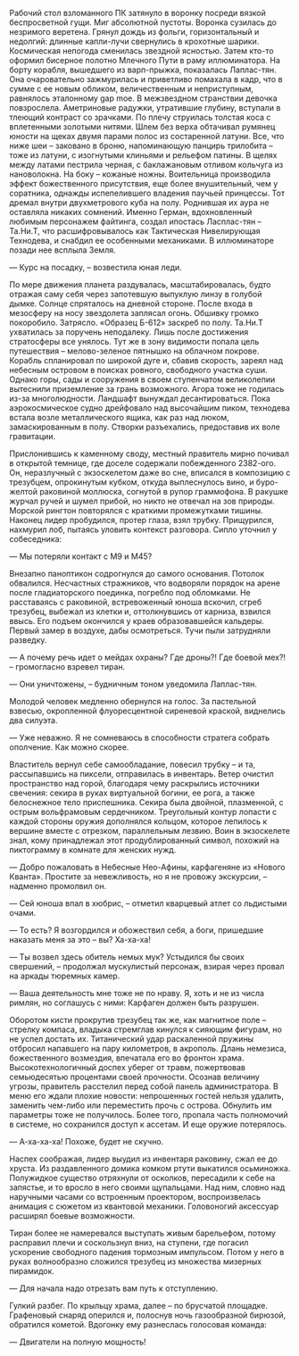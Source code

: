Рабочий стол взломанного ПК затянуло в воронку посреди вязкой беспросветной гущи. Миг абсолютной пустоты. Воронка сузилась до незримого веретена. Грянул дождь из фольги, горизонтальный и недолгий: длинные капли-лучи свернулись в крохотные шарики. Космическая непогода сменилась звездной ясностью. Затем кто-то оформил бисерное полотно Млечного Пути в раму иллюминатора. На борту корабля, вышедшего из варп-прыжка, показалась Лаплас-тян. Она очаровательно зажмурилась и приветливо помахала в кадр, что в сумме с ее новым обликом, величественным и неприступным, равнялось эталонному gap moe. В межзвездном странствии девочка повзрослела. Аметриновые радужки, утратившие глубину, вступали в тлеющий контраст со зрачками. По плечу струилась толстая коса с вплетенными золотыми нитями. Шлем без верха обтачивал румянец юности на щеках двумя парами полос из состаренной латуни. Все, что ниже шеи – заковано в броню, напоминающую панцирь трилобита – тоже из латуни, с изогнутыми клиньями и рельефом патины. В щелях между латами пестрила черная, с баклажановым отливом кольчуга из нановолокна. На боку – кожаные ножны. Воительница производила эффект божественного присутствия, еще более внушительный, чем у соратника, однажды испепелившего владения паучьей принцессы. Тот дремал внутри двухметрового куба на полу. Роднившая их аура не оставляла никаких сомнений. Именно Герман, вдохновленный любимым персонажем файтинга, создал ипостась Ласплас-тян – Та.Ни.Т, что расшифровывалось как Тактическая Нивелирующая Технодева, и снабдил ее особенными механиками.
В иллюминаторе позади нее всплыла Земля. 

— Курс на посадку, – возвестила юная леди.

По мере движения планета раздувалась, масштабировалась, будто отражая саму себя через запотевшую выпуклую линзу в голубой дымке. Солнце спряталось на дневной стороне. После входа в мезосферу на носу звездолета заплясал огонь. Обшивку громко покоробило. Затрясло. «Образец Б-612» заскреб по полу. Та.Ни.Т ухватилась за поручень неподалеку.
Лишь после достижения стратосферы все унялось. Тут же в зону видимости попала цель путешествия – мелово-зеленое пятнышко на облачном покрове. Корабль спланировал по широкой дуге и, сбавив скорость, зареял над небесным островом в поисках ровного, свободного участка суши. Однако горы, сады и сооружения в своем ступенчатом великолепии вытеснили приземление за грань возможного. Агора тоже не годилась из-за многолюдности. Ландшафт вынуждал десантироваться. Пока аэрокосмическое судно дрейфовало над высочайшим пиком, технодева встала возле металлического ящика, как раз над люком, замаскированным в полу. Створки разъехались, предоставив их воле гравитации.

Прислонившись к каменному своду, местный правитель мирно почивал в открытой темнице, где доселе содержали побежденного 2382-ого. Он, неразлучный с экзоскелетом даже во сне, вписался в композицию с трезубцем, опрокинутым кубком, откуда выплеснулось вино, и буро-желтой раковиной моллюска, согнутой в рупор граммофона. В ракушке журчал ручей и шумел прибой, но никто не отвечал на зов природы. Морской рингтон повторялся с краткими промежутками тишины. Наконец лидер пробудился, протер глаза, взял трубку. Прищурился, нахмурил лоб, пытаясь уловить контекст разговора. Сипло уточнил у собеседника:

— Мы потеряли контакт с М9 и М45?

Внезапно паноптикон содрогнулся до самого основания. Потолок обвалился. Несчастных стражников, что водворяли порядок на арене после гладиаторского поединка, погребло под обломками. Не расставаясь с раковиной, встревоженный юноша вскочил, сгреб трезубец, выбежал из клетки и, оттолкнувшись от карниза, взвился ввысь. Его подъем окончился у краев образовавшейся кальдеры. Первый замер в воздухе, дабы осмотреться. Тучи пыли затрудняли разведку.

— А почему речь идет о мейдах охраны? Где дроны?! Где боевой мех?! – громогласно взревел тиран.

— Они уничтожены, – будничным тоном уведомила Лаплас-тян.

Молодой человек медленно обернулся на голос. За пастельной взвесью, окропленной флуоресцентной сиреневой краской, виднелись два силуэта.

— Уже неважно. Я не сомневаюсь в способности стратега собрать ополчение. Как можно скорее.

Властитель вернул себе самообладание, повесил трубку – и та, рассыпавшись на пиксели, отправилась в инвентарь. Ветер очистил пространство над горой, благодаря чему раскрылись источники свечения: секира в руках виртуальной богини, ее рога, а также белоснежное тело приспешника. Секира была двойной, плазменной, с острым вольфрамовым сердечником. Треугольный контур лопасти с каждой стороны оружия дополнялся кольцом, которое лепилось к вершине вместе с отрезком, параллельным лезвию. Воин в экзоскелете знал, кому принадлежал этот продублированный символ, похожий на пиктограмму в комнате для женских нужд.

— Добро пожаловать в Небесные Нео-Афины, карфагеняне из «Нового Кванта». Простите за невежливость, но я не провожу экскурсии, – надменно промолвил он.

— Сей юноша впал в хюбрис, – отметил кварцевый атлет со льдистыми очами.

— То есть? Я возгордился и обожествил себя, а боги, пришедшие наказать меня за это – вы? Ха-ха-ха!

— Ты возвел здесь обитель немых мук? Устыдился бы своих свершений, – продолжал мускулистый персонаж, взирая через провал на аркады тюремных камер.

— Ваша деятельность мне тоже не по нраву. Я, хоть и не из числа римлян, но соглашусь с ними: Карфаген должен быть разрушен.

Оборотом кисти прокрутив трезубец так же, как магнитное поле – стрелку компаса, владыка стремглав кинулся к сияющим фигурам, но не успел достать их. Титанический удар раскаленной пружины отбросил напавшего на пару километров, в акрополь. Длань немезиса, божественного возмездия, впечатала его во фронтон храма. Высокотехнологичный доспех уберег от травм, пожертвовав семьюдесятью процентами своей прочности. Осознав величину угрозы, правитель расстелил перед собой панель администратора. В меню его ждали плохие новости: непрошенных гостей нельзя удалить, заменить чем-либо или переместить прочь с острова. Обнулить им параметры тоже не получилось. Более того, пропала часть полномочий в системе, но сохранился доступ к ассетам. И еще оружие потерялось.

— А-ха-ха-ха! Похоже, будет не скучно.

Наспех соображая, лидер выудил из инвентаря раковину, сжал ее до хруста. Из раздавленного домика комком ртути выкатился осьминожка. Полужидкое существо отряхнули от осколков, пересадили к себе на запястье, и то вросло в него своими щупальцами. Над ним, словно над наручными часами со встроенным проектором, воспроизвелась анимация с сюжетом из квантовой механики. Головоногий аксессуар расширял боевые возможности.

Тиран более не намеревался выступать живым барельефом, потому расправил плечи и соскользнул вниз, на ступени, где погасил ускорение свободного падения тормозным импульсом. Потом у него в руках волнообразно сложился трезубец из множества мизерных пирамидок.

— Для начала надо отрезать вам путь к отступлению.

Гулкий разбег. По крыльцу храма, далее – по брусчатой площадке. Графеновый снаряд оперился и, полоснув ночь газообразной бирюзой, обратился кометой. Вдогонку ему разнеслась голосовая команда:

— Двигатели на полную мощность!

